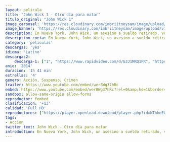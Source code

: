 ```yaml
---
layout: pelicula
title: "John Wick 1 - Otro día para matar"
titulo_original: "John Wick 1"
image_carousel: 'https://res.cloudinary.com/imbriitneysam/image/upload/v1543037252/wick1-poster-min.jpg'
image_banner: 'https://res.cloudinary.com/imbriitneysam/image/upload/v1543037253/wick1-banner-min.jpg'
description: En Nueva York, John Wick, un asesino a sueldo retirado, vuelve otra vez a la acción para vengarse de los gángsters que le quitaron todo.
description_corta: En Nueva York, John Wick, un asesino a sueldo retirado, vuelve otra vez a la acción para vengarse de los gángsters que le quitaron todo.
category: 'peliculas'
descargas: 'yes'
idioma: 'Latino'
descargas2:
    descarga-1: ["1", "https://www.rapidvideo.com/d/G3J1MRQ1FR", "https://www.google.com/s2/favicons?domain=openload.co","OpenLoad","https://res.cloudinary.com/imbriitneysam/image/upload/v1541473684/mexico.png", "Latino", "Full HD"]
anio: '2014'
duracion: '1h 41 min'
estrellas: '4'
genero: Acción, Suspenso, Crimen
trailer: https://www.youtube.com/embed/wer8Wg37hRc
embed: https://www.youtube.com/embed/wer8Wg37hRc?rel=0&amp;hd=1&border=0&wmode=opaque&enablejsapi=1&modestbranding=1&controls=1&showinfo=1
sandbox: allow-same-origin allow-forms
reproductor: fembed
clasificacion: '+13'
calidad: 'Full HD'
reproductores: ["https://player.openload.download/player.php?id=NThheE8vVlFPWUVQaGo2Y0JxclF0ajhSWjlKUUVVcHlpdTY4aGgwTVVwbkw3Z1FOeTNoc290WWxnRE0wQkprN0w3QWtaLzVTQkgydlA0bFRCSDRhcVE9PQ","https://www.zembed.to/public/dist/asteroid.html?id=0bc826abeabb62687b4ad50165eeab1b&title=John%20Wick","https://api.cuevana3.io/stream/index.php?file=ek5lbm9xYWNrS0xYMTZLa2xNbkdvY3ZTb3BtZng4TGp6ZFpobGFMUGtPYlV4S2VibE02TzVjWEdtS1JnbEpTb201VmxZSlRTMGViVTBxZGdsdEhPb3RqWFpXdGtrNWVwbXNKL2M0ZkJxYmVTMEtObQ","https://api.cuevana3.io/rr/gd.php?h=ek5lbm9xYWNrS0xJMVp5b21KREk0dFBLbjVkaHhkRGdrOG1jbnBpUnhhS1Zwb1NIcDY2cXVhbXFyS3lneTVlNXFkMk1sV25WcmNDVnpweWtvNmFtcWEyU3FadVkyUT09","https://api.cuevana3.io/stream/index.php?file=ek5lbm9xYWNrS0xJMVp5b21KREk0dFBLbjVkaHhkRGdrOG1jbnBpUnhhS1Zwb1NIcDY2cXVhbXFyS3lneTVlNXFkMk1sV25WcmNDVnpweWtvNmFtcWEyU3FadVkyYURhMDlLYW5walN5ZUxZMHFadnJNZlU"]
tags:
- Accion
twitter_text: John Wick - Otro día para matar
introduction: En Nueva York, John Wick, un asesino a sueldo retirado, vuelve otra vez a la acción para vengarse de los gángsters que le quitaron todo.
---
```












